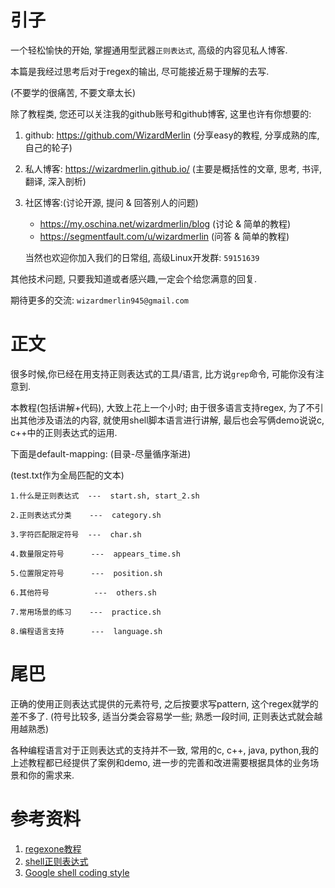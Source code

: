 # 引子

一个轻松愉快的开始, 掌握通用型武器`正则表达式`, 高级的内容见私人博客.

本篇是我经过思考后对于regex的输出, 尽可能接近易于理解的去写.

(不要学的很痛苦, 不要文章太长)

除了教程类, 您还可以关注我的github账号和github博客, 这里也许有你想要的:

1. github: https://github.com/WizardMerlin
   (分享easy的教程, 分享成熟的库, 自己的轮子)
2. 私人博客: https://wizardmerlin.github.io/
   (主要是概括性的文章, 思考, 书评, 翻译, 深入剖析)
3. 社区博客:(讨论开源, 提问 & 回答别人的问题)
   * https://my.oschina.net/wizardmerlin/blog  (讨论 & 简单的教程)
   * https://segmentfault.com/u/wizardmerlin  (问答 & 简单的教程)

   当然也欢迎你加入我们的日常组, 高级Linux开发群: `59151639`


其他技术问题, 只要我知道或者感兴趣,一定会个给您满意的回复.
  
期待更多的交流: `wizardmerlin945@gmail.com`





# 正文

很多时候,你已经在用支持正则表达式的工具/语言, 比方说`grep`命令, 可能你没有注意到.

本教程(包括讲解+代码), 大致上花上一个小时; 由于很多语言支持regex, 为了不引出其他涉及语法的内容, 就使用shell脚本语言进行讲解, 最后也会写俩demo说说c, c++中的正则表达式的运用.


下面是default-mapping: (目录-尽量循序渐进)

(test.txt作为全局匹配的文本)

	1.什么是正则表达式  ---  start.sh, start_2.sh
	
	2.正则表达式分类    ---  category.sh
	
	3.字符匹配限定符号  ---  char.sh
	
	4.数量限定符号      ---  appears_time.sh
	
	5.位置限定符号      ---  position.sh
	
	6.其他符号          ---  others.sh
	
	7.常用场景的练习    ---  practice.sh
	
	8.编程语言支持      ---  language.sh




# 尾巴

正确的使用正则表达式提供的元素符号, 之后按要求写pattern, 这个regex就学的差不多了.
(符号比较多, 适当分类会容易学一些; 熟悉一段时间, 正则表达式就会越用越熟悉)

各种编程语言对于正则表达式的支持并不一致, 常用的c, c++, java, python,我的上述教程都已经提供了案例和demo, 进一步的完善和改进需要根据具体的业务场景和你的需求来.


# 参考资料
1. [regexone教程](https://regexone.com)
2. [shell正则表达式](http://lizhenliang.blog.51cto.com/7876557/1883937)
3. [Google shell coding style](https://www.google.com)

